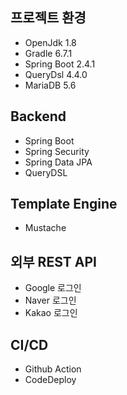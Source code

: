 ## 프로젝트 환경
* OpenJdk 1.8
* Gradle 6.7.1
* Spring Boot 2.4.1
* QueryDsl 4.4.0
* MariaDB 5.6
## Backend
* Spring Boot
* Spring Security
* Spring Data JPA
* QueryDSL
## Template Engine
* Mustache
## 외부 REST API
* Google 로그인
* Naver 로그인
* Kakao 로그인
## CI/CD
* Github Action
* CodeDeploy
